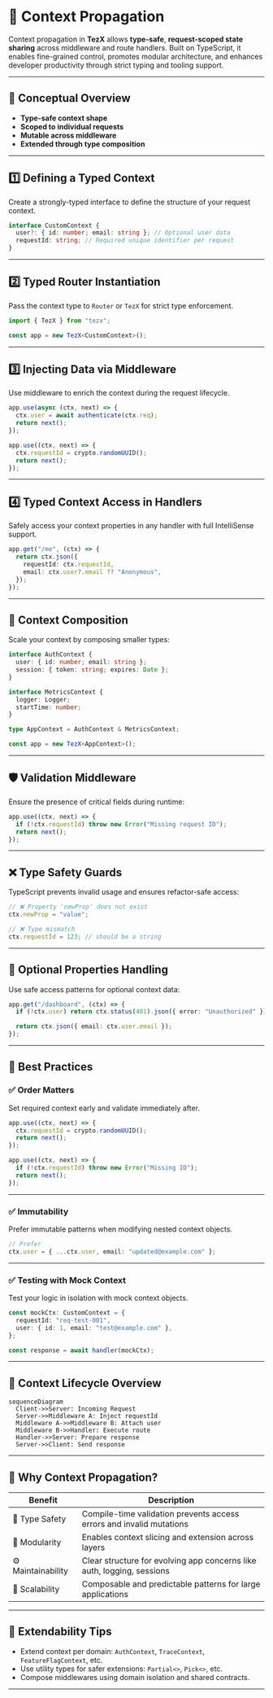 # 🧩 **Context Propagation**

Context propagation in **TezX** allows **type-safe**, **request-scoped state sharing** across middleware and route handlers. Built on TypeScript, it enables fine-grained control, promotes modular architecture, and enhances developer productivity through strict typing and tooling support.

---

## 🧠 **Conceptual Overview**

* **Type-safe context shape**
* **Scoped to individual requests**
* **Mutable across middleware**
* **Extended through type composition**

---

## 1️⃣ **Defining a Typed Context**

Create a strongly-typed interface to define the structure of your request context.

```ts
interface CustomContext {
  user?: { id: number; email: string }; // Optional user data
  requestId: string; // Required unique identifier per request
}
```

---

## 2️⃣ **Typed Router Instantiation**

Pass the context type to `Router` or `TezX` for strict type enforcement.

```ts
import { TezX } from "tezx";

const app = new TezX<CustomContext>();
```

---

## 3️⃣ **Injecting Data via Middleware**

Use middleware to enrich the context during the request lifecycle.

```ts
app.use(async (ctx, next) => {
  ctx.user = await authenticate(ctx.req);
  return next();
});

app.use((ctx, next) => {
  ctx.requestId = crypto.randomUUID();
  return next();
});
```

---

## 4️⃣ **Typed Context Access in Handlers**

Safely access your context properties in any handler with full IntelliSense support.

```ts
app.get("/me", (ctx) => {
  return ctx.json({
    requestId: ctx.requestId,
    email: ctx.user?.email ?? "Anonymous",
  });
});
```

---

## 🔁 **Context Composition**

Scale your context by composing smaller types:

```ts
interface AuthContext {
  user: { id: number; email: string };
  session: { token: string; expires: Date };
}

interface MetricsContext {
  logger: Logger;
  startTime: number;
}

type AppContext = AuthContext & MetricsContext;

const app = new TezX<AppContext>();
```

---

## 🛡️ **Validation Middleware**

Ensure the presence of critical fields during runtime:

```ts
app.use((ctx, next) => {
  if (!ctx.requestId) throw new Error("Missing request ID");
  return next();
});
```

---

## ❌ **Type Safety Guards**

TypeScript prevents invalid usage and ensures refactor-safe access:

```ts
// ❌ Property 'newProp' does not exist
ctx.newProp = "value";

// ❌ Type mismatch
ctx.requestId = 123; // should be a string
```

---

## 🧩 **Optional Properties Handling**

Use safe access patterns for optional context data:

```ts
app.get("/dashboard", (ctx) => {
  if (!ctx.user) return ctx.status(401).json({ error: "Unauthorized" });

  return ctx.json({ email: ctx.user.email });
});
```

---

## 📌 **Best Practices**

### ✅ **Order Matters**

Set required context early and validate immediately after.

```ts
app.use((ctx, next) => {
  ctx.requestId = crypto.randomUUID();
  return next();
});

app.use((ctx, next) => {
  if (!ctx.requestId) throw new Error("Missing ID");
  return next();
});
```

---

### ✅ **Immutability**

Prefer immutable patterns when modifying nested context objects.

```ts
// Prefer
ctx.user = { ...ctx.user, email: "updated@example.com" };
```

---

### ✅ **Testing with Mock Context**

Test your logic in isolation with mock context objects.

```ts
const mockCtx: CustomContext = {
  requestId: "req-test-001",
  user: { id: 1, email: "test@example.com" },
};

const response = await handler(mockCtx);
```

---

## 🔄 **Context Lifecycle Overview**

```mermaid
sequenceDiagram
  Client->>Server: Incoming Request
  Server->>Middleware A: Inject requestId
  Middleware A->>Middleware B: Attach user
  Middleware B->>Handler: Execute route
  Handler->>Server: Prepare response
  Server->>Client: Send response
```

---

## 🎯 **Why Context Propagation?**

| Benefit            | Description                                                            |
| ------------------ | ---------------------------------------------------------------------- |
| 🔐 Type Safety     | Compile-time validation prevents access errors and invalid mutations   |
| 🧩 Modularity      | Enables context slicing and extension across layers                    |
| ⚙️ Maintainability | Clear structure for evolving app concerns like auth, logging, sessions |
| 🚀 Scalability     | Composable and predictable patterns for large applications             |

---

## 🧵 Extendability Tips

* Extend context per domain: `AuthContext`, `TraceContext`, `FeatureFlagContext`, etc.
* Use utility types for safer extensions: `Partial<>`, `Pick<>`, etc.
* Compose middlewares using domain isolation and shared contracts.

---
